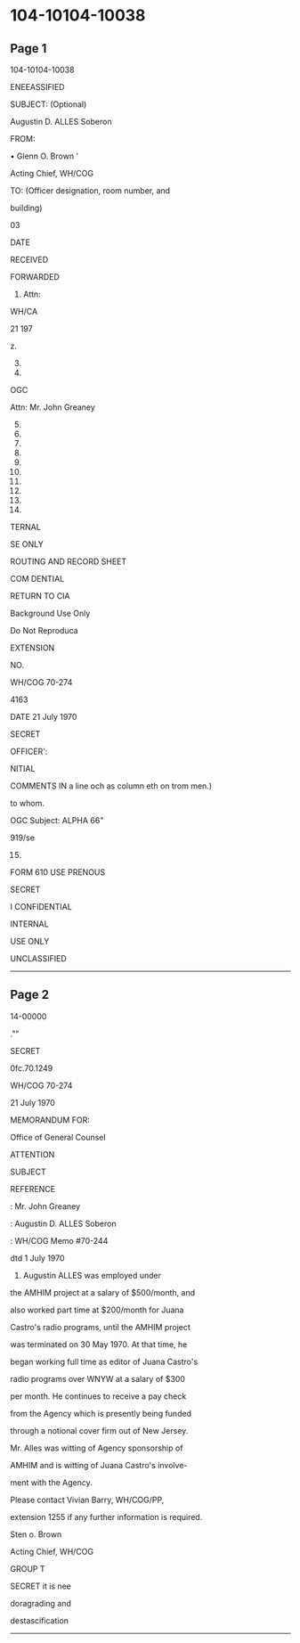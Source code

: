 # 104-10104-10038

## Page 1

104-10104-10038

ENEEASSIFIED

SUBJECT: (Optional)

Augustin D. ALLES Soberon

FROM:

• Glenn O. Brown '

Acting Chief, WH/COG

TO: (Officer designation, room number, and

building)

03

DATE

RECEIVED

FORWARDED

1. Attn:

WH/CA

21 197

z.

3.

4.

OGC

Attn: Mr. John Greaney

5.

6.

7.

8.

9.

10.

11.

12.

13.

14.

TERNAL

SE ONLY

ROUTING AND RECORD SHEET

COM DENTIAL

RETURN TO CIA

Background Use Only

Do Not Reproduca

EXTENSION

NO.

WH/COG 70-274

4163

DATE 21 July 1970

SECRET

OFFICER':

NITIAL

COMMENTS IN a line och as column eth on trom men.)

to whom.

OGC Subject: ALPHA 66"

919/se

15.

FORM 610 USE PRENOUS

SECRET

I CONFIDENTIAL

INTERNAL

USE ONLY

UNCLASSIFIED

---

## Page 2

14-00000

.""

SECRET

0fc.70.1249

WH/COG 70-274

21 July 1970

MEMORANDUM FOR:

Office of General Counsel

ATTENTION

SUBJECT

REFERENCE

: Mr. John Greaney

: Augustin D. ALLES Soberon

: WH/COG Memo #70-244

dtd 1 July 1970

1. Augustin ALLES was employed under

the AMHIM project at a salary of $500/month, and

also worked part time at $200/month for Juana

Castro's radio programs, until the AMHIM project

was terminated on 30 May 1970. At that time, he

began working full time as editor of Juana Castro's

radio programs over WNYW at a salary of $300

per month. He continues to receive a pay check

from the Agency which is presently being funded

through a notional cover firm out of New Jersey.

Mr. Alles was witting of Agency sponsorship of

AMHIM and is witting of Juana Castro's involve-

ment with the Agency.

Please contact Vivian Barry, WH/COG/PP,

extension 1255 if any further information is required.

Sten o. Brown

Acting Chief, WH/COG

GROUP T

SECRET it is nee

doragrading and

destascification

---

